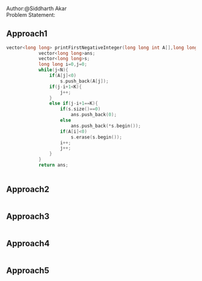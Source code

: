 

### []()
Author:@Siddharth Akar<br>
Problem Statement:


## Approach1

``` cpp
vector<long long> printFirstNegativeInteger(long long int A[],long long int N, long long int K) {
            vector<long long>ans;
            vector<long long>s;
            long long i=0,j=0;
            while(j<N){
                if(A[j]<0)
                    s.push_back(A[j]);
                if(j-i+1<K){
                    j++;
                }
                else if(j-i+1==K){
                    if(s.size()==0)
                        ans.push_back(0);
                    else 
                        ans.push_back(*s.begin());
                    if(A[i]<0)
                        s.erase(s.begin());
                    i++;
                    j++;
                }
            }
            return ans;
 

```

## Approach2

``` cpp

```
## Approach3

``` cpp

```
## Approach4

``` cpp

```
## Approach5

``` cpp

```
